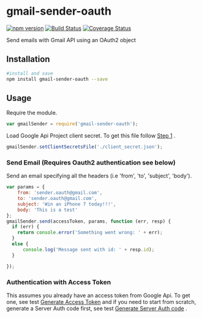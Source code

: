 # gmail-sender-oauth

[![npm version](https://badge.fury.io/js/gmail-sender-oauth.svg)](https://badge.fury.io/js/gmail-sender-oauth)
[![Build Status](https://travis-ci.org/fedecia/gmail-sender-oauth.svg?branch=master)](https://travis-ci.org/fedecia/gmail-sender-oauth)
[![Coverage Status](https://coveralls.io/repos/github/fedecia/gmail-sender-oauth/badge.svg?branch=master)](https://coveralls.io/github/fedecia/gmail-sender-oauth?branch=master)

Send emails with Gmail API using an OAuth2 object

## Installation

```sh
#install and save
npm install gmail-sender-oauth --save
```

## Usage
Require the module.
```js
var gmailSender = require('gmail-sender-oauth');
```
Load Google Api Project client secret. To get this file follow [Step 1](https://developers.google.com/gmail/api/quickstart/nodejs) .
```js
gmailSender.setClientSecretsFile('./client_secret.json');
```
### Send Email (Requires Oauth2 authentication see below)
Send an email specifying all the headers (i.e 'from', 'to', 'subject', 'body').
```js
var params = {
    from: 'sender.oauth@gmail.com',
    to: 'sender.oauth@gmail.com',
    subject: 'Win an iPhone 7 today!!!',
    body: 'This is a test'
};
gmailSender.send(accessToken, params, function (err, resp) {
  if (err) {
    return console.error('Something went wrong: ' + err);
  }
  else {
      console.log('Message sent with id: ' + resp.id);
  }

});
```

### Authentication with Access Token
This assumes you already have an access token from Google Api. To get one, see test [Generate Access Token](../master/test/generate_access_token.js) and if you need to start from scratch, generate a Server Auth code first, see test [Generate Server Auth code](../master/test/generate_access_token.js) .
